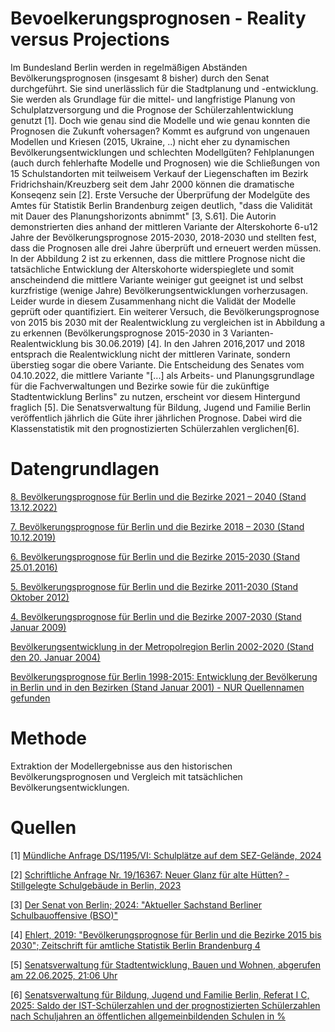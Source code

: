 # Bevoelkerungsprognosen - Reality versus Projections
Im Bundesland Berlin werden in regelmäßigen Abständen Bevölkerungsprognosen (insgesamt 8 bisher) durch den Senat durchgeführt. Sie sind unerlässlich für die Stadtplanung und -entwicklung. Sie werden als Grundlage für die mittel- und langfristige Planung von Schulplatzversorgung und die Prognose der Schülerzahlentwicklung genutzt [1]. Doch wie genau sind die Modelle und wie genau konnten die Prognosen die Zukunft vohersagen? Kommt es aufgrund von ungenauen Modellen und Kriesen (2015, Ukraine, ..) nicht eher zu dynamischen Bevölkerungsentwicklungen und schlechten Modellgüten? Fehlplanungen (auch durch fehlerhafte Modelle und Prognosen) wie die Schließungen von 15 Schulstandorten mit teilweisem Verkauf der Liegenschaften im Bezirk Fridrichshain/Kreuzberg seit dem Jahr 2000 können die dramatische Konseqenz sein [2]. Erste Versuche der Überprüfung der Modelgüte des Amtes für Statistik Berlin Brandenburg zeigen deutlich, "dass die Validität mit Dauer des Planungshorizonts abnimmt" [3, S.61]. Die Autorin demonstrierten dies anhand der mittleren Variante der Alterskohorte 6-u12 Jahre der Bevölkerungsprognose 2015-2030, 2018-2030 und stellten fest, dass die Prognosen alle drei Jahre überprüft und erneuert werden müssen. In der Abbildung 2 ist zu erkennen, dass die mittlere Prognose nicht die tatsächliche Entwicklung der Alterskohorte widerspieglete und somit anscheindend die mittlere Variante weiniger gut geeignet ist und selbst kurzfristige (wenige Jahre) Bevölkerungsentwicklungen vorherzusagen. Leider wurde in diesem Zusammenhang nicht die Validät der Modelle geprüft oder quantifiziert. Ein weiterer Versuch, die Bevölkerungsprognose von 2015 bis 2030 mit der Realentwicklung zu vergleichen ist in Abbildung a zu erkennen (Bevölkerungsprognose 2015-2030 in 3 Varianten-Realentwicklung bis 30.06.2019) [4]. In den Jahren 2016,2017 und 2018 entsprach die Realentwicklung nicht der mittleren Varinate, sondern überstieg sogar die obere Variante. Die Entscheidung des Senates vom 04.10.2022, die mittlere Variante "[...] als Arbeits- und Planungsgrundlage für die Fachverwaltungen und Bezirke sowie für die zukünftige Stadtentwicklung Berlins" zu nutzen, erscheint vor diesem Hintergund fraglich [5]. Die Senatsverwaltung für Bildung, Jugend und Familie Berlin veröffentlich jährlich die Güte ihrer jährlichen Prognose. Dabei wird die Klassenstatistik mit den prognostizierten Schülerzahlen verglichen[6].



# Datengrundlagen
[8. Bevölkerungsprognose für Berlin und die Bezirke 2021 – 2040 (Stand 13.12.2022)](https://www.google.com/url?sa=t&source=web&rct=j&opi=89978449&url=https://www.berlin.de/sen/sbw/_assets/stadtdaten/stadtwissen/bevoelkerungsprognose-2021-2040/bericht_bevoelkerungsprognose_2021-2040.pdf&ved=2ahUKEwiNjvv27fyNAxWcBNsEHQRTNwAQFnoECBwQAQ&usg=AOvVaw1ij2qN3eroAbL0Byaj3Yv4)

[7. Bevölkerungsprognose für Berlin und die Bezirke 2018 – 2030 (Stand 10.12.2019)](https://www.demografie-portal.de/DE/Publikationen/2019/bevoelkerungsprognose-fuer-berlin-und-die-Bezirke-2018-2030.pdf?__blob=publicationFile&v=1)

[6. Bevölkerungsprognose für Berlin und die Bezirke 2015-2030 (Stand 25.01.2016)](https://digital.zlb.de/viewer/api/v1/records/34383995_2015_2030/files/media/Bericht_Bevprog2015-2030.pdf)

[5. Bevölkerungsprognose für Berlin und die Bezirke 2011-2030 (Stand Oktober 2012)](https://www.google.com/url?sa=t&source=web&rct=j&opi=89978449&url=https://digital.zlb.de/viewer/api/v1/records/15603502_2011-30/files/media/01_bevprog_2011_2030_kurzfassung.pdf&ved=2ahUKEwiA6tyV9fyNAxX9_7sIHZsbAwgQFnoECBYQAQ&usg=AOvVaw2MKop_x6bWNEgPu0xhXuLt)

[4. Bevölkerungsprognose für Berlin und die Bezirke 2007-2030 (Stand Januar 2009)](https://digital.zlb.de/viewer/api/v1/records/15603502_2007-30/files/media/01_bevprog_2007_2030_kurzfassung.pdf)

[Bevölkerungsentwicklung in der Metropolregion Berlin 2002-2020 (Stand den 20. Januar 2004)](https://www.google.com/url?sa=t&source=web&rct=j&opi=89978449&url=https://digital.zlb.de/viewer/api/v1/records/15603519_2002-20/files/images/metropolreg_2002_2020.pdf/full.pdf&ved=2ahUKEwitm_Sz9_yNAxV8SfEDHVsNGRUQFnoECBcQAQ&usg=AOvVaw1bBVu1-O-OyrhoxqxiljBd)

[Bevölkerungsprognose für Berlin 1998-2015: Entwicklung der Bevölkerung in Berlin und in den Bezirken (Stand Januar 2001) - NUR Quellennamen gefunden](https://www.researchgate.net/publication/309784562_Bevolkerungsprognose_fur_Berlin_1998-2015_Entwicklung_der_Bevolkerung_in_Berlin_und_in_den_Bezirken)


# Methode 

Extraktion der Modellergebnisse aus den historischen Bevölkerungsprognosen und Vergleich mit tatsächlichen Bevölkerungsentwicklungen.

# Quellen

[1] [Mündliche Anfrage DS/1195/VI: Schulplätze auf dem SEZ-Gelände, 2024](https://bvv-friedrichshain-kreuzberg.berlin.de/pi-r/do027.asp?DOLFDNR=390724&options=64)

[2] [Schriftliche Anfrage Nr. 19/16367: Neuer Glanz für alte Hütten? - Stillgelegte Schulgebäude in Berlin, 2023](https://pardok.parlament-berlin.de/starweb/adis/citat/VT/19/SchrAnfr/S19-16367.pdf)

[3] [Der Senat von Berlin; 2024: "Aktueller Sachstand Berliner Schulbauoffensive (BSO)"](https://berlin.de/schulbau/_assets/service/downloadcenter/berichte-beschluesse/2024-bericht-sachstand-bso.pdf)

[4] [Ehlert, 2019: "Bevölkerungsprognose für Berlin und die Bezirke 2015 bis 2030"; Zeitschrift für amtliche Statistik Berlin Brandenburg 4](https://download.statistik-berlin-brandenburg.de/5bf355e1a1c6f379/6be4c820e27b/hz_201904-02.pdf)

[5] [Senatsverwaltung für Stadtentwicklung, Bauen und Wohnen, abgerufen am 22.06.2025, 21:06 Uhr](https://www.berlin.de/sen/sbw/stadtdaten/stadtwissen/bevoelkerungsprognose-2021-2040/)

[6] [Senatsverwaltung für Bildung, Jugend und Familie Berlin, Referat I C, 2025: Saldo der IST-Schülerzahlen und der prognostizierten Schülerzahlen nach Schuljahren an öffentlichen allgemeinbildenden Schulen in %](https://www.bildungsstatistik-berlin.de/p1/dac/pdf/MR_2025_Ergebnisse.pdf)



